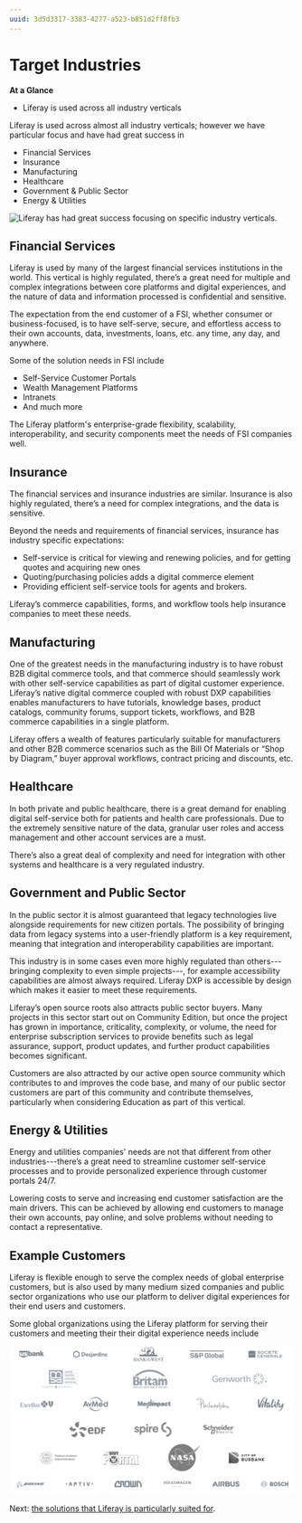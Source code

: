 ```yaml
---
uuid: 3d5d3317-3383-4277-a523-b851d2ff8fb3
---
```


# Target Industries

**At a Glance**

* Liferay is used across all industry verticals

Liferay is used across almost all industry verticals; however we have particular focus and have had great success in

* Financial Services
* Insurance
* Manufacturing
* Healthcare
* Government & Public Sector
* Energy & Utilities

![Liferay has had great success focusing on specific industry verticals.](./the-ideal-customer-profile-target-industries/images/01.png)

## Financial Services

Liferay is used by many of the largest financial services institutions in the world. This vertical is highly regulated, there’s a great need for multiple and complex integrations between core platforms and digital experiences, and the nature of data and information processed is confidential and sensitive.

The expectation from the end customer of a FSI, whether consumer or business-focused, is to have self-serve, secure, and effortless access to their own accounts, data, investments, loans, etc. any time, any day, and anywhere.

Some of the solution needs in FSI include

* Self-Service Customer Portals
* Wealth Management Platforms
* Intranets
* And much more

The Liferay platform's enterprise-grade flexibility, scalability, interoperability, and security components meet the needs of FSI companies well.

## Insurance

The financial services and insurance industries are similar. Insurance is also highly regulated, there’s a need for complex integrations, and the data is sensitive.

Beyond the needs and requirements of financial services, insurance has industry specific expectations: 

* Self-service is critical for viewing and renewing policies, and for getting quotes and acquiring new ones
* Quoting/purchasing policies adds a digital commerce element
* Providing efficient self-service tools for agents and brokers.

Liferay’s commerce capabilities, forms, and workflow tools help insurance companies to meet these needs.

## Manufacturing

One of the greatest needs in the manufacturing industry is to have robust B2B digital commerce tools, and that commerce should seamlessly work with other self-service capabilities as part of digital customer experience. Liferay’s native digital commerce coupled with robust DXP capabilities enables manufacturers to have tutorials, knowledge bases, product catalogs, community forums, support tickets, workflows, and B2B commerce capabilities in a single platform.

Liferay offers a wealth of features particularly suitable for manufacturers and other B2B commerce scenarios such as the Bill Of Materials or “Shop by Diagram,” buyer approval workflows, contract pricing and discounts, etc.

## Healthcare

In both private and public healthcare, there is a great demand for enabling digital self-service both for patients and health care professionals. Due to the extremely sensitive nature of the data, granular user roles and access management and other account services are a must.

There’s also a great deal of complexity and need for integration with other systems and healthcare is a very regulated industry.

## Government and Public Sector

In the public sector it is almost guaranteed that legacy technologies live alongside requirements for new citizen portals. The possibility of bringing data from legacy systems into a user-friendly platform is a key requirement, meaning that integration and interoperability capabilities are important.

This industry is in some cases even more highly regulated than others---bringing complexity to even simple projects---, for example accessibility capabilities are almost always required.  Liferay DXP is accessible by design which makes it easier to meet these requirements.

Liferay’s open source roots also attracts public sector buyers. Many projects in this sector start out on Community Edition, but once the project has grown in importance, criticality, complexity, or volume, the need for enterprise subscription services to provide benefits such as legal assurance, support, product updates, and further product capabilities becomes significant.

Customers are also attracted by our active open source community which contributes to and improves the code base, and many of our public sector customers are part of this community and contribute themselves, particularly when considering Education as part of this vertical.

## Energy & Utilities

Energy and utilities companies' needs are not that different from other industries---there’s a great need to streamline customer self-service processes and to provide personalized experience through customer portals 24/7.

Lowering costs to serve and increasing end customer satisfaction are the main drivers. This can be achieved by allowing end customers to manage their own accounts, pay online, and solve problems without needing to contact a representative.

## Example Customers

Liferay is flexible enough to serve the complex needs of global enterprise customers, but is also used by many medium sized companies and public sector organizations who use our platform to deliver digital experiences for their end users and customers.

Some global organizations using the Liferay platform for serving their customers and meeting their their digital experience needs include

![Liferay boasts numerous well known brands as customers.](./target-industries/images/02.png)

Next: [the solutions that Liferay is particularly suited for](./target-solutions.md).
